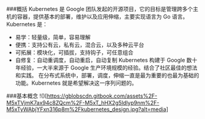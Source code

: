 ###概括
Kubernetes 是 Google 团队发起的开源项目，它的目标是管理跨多个主机的容器，提供基本的部署，维护以及应用伸缩，主要实现语言为 Go 语言。Kubernetes 是：
- 易学：轻量级，简单，容易理解
- 便携：支持公有云，私有云，混合云，以及多种云平台
- 可拓展：模块化，可插拔，支持钩子，可任意组合
- 自修复：自动重调度，自动重启，自动复制
Kubernetes 构建于 Google 数十年经验，一大半来源于 Google 生产环境规模的经验。结合了社区最佳的想法和实践。
在分布式系统中，部署，调度，伸缩一直是最为重要的也最为基础的功能。Kubernetes 就是希望解决这一序列问题的。

###基本概念
!()[https://gblobscdn.gitbook.com/assets%2F-M5xTVjmK7ax94c8ZQcm%2F-M5xT_hHX2g5ldlyp9nm%2F-M5xTyWAbjYFxn316p8m%2Fkubernetes_design.jpg?alt=media]
